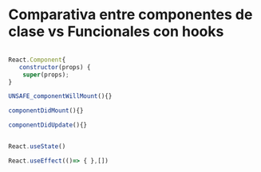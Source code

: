 # Comparativa entre componentes de clase vs Funcionales con hooks

```Javascript 

React.Component{
   constructor(props) {
    super(props);
}

UNSAFE_componentWillMount(){}

componentDidMount(){}

componentDidUpdate(){}

```

```Javascript 

React.useState()

React.useEffect(()=> { },[])

```

